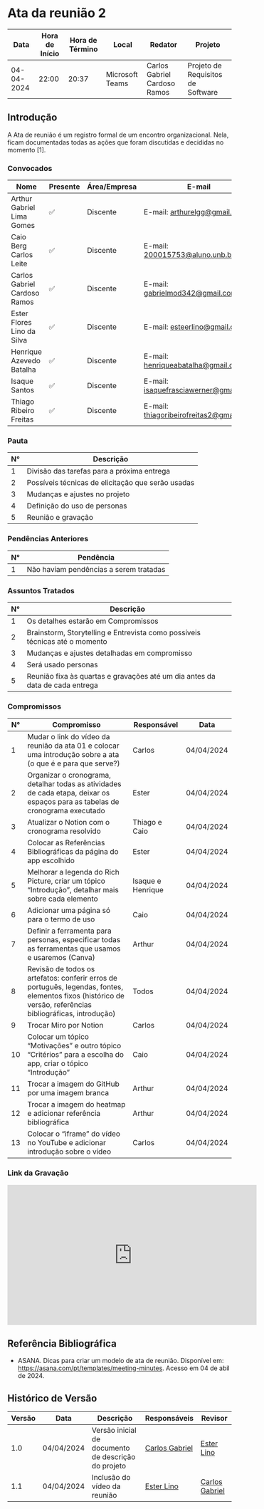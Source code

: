 # Ata da reunião 2

| Data       | Hora de Início | Hora de Término | Local           | Redator               | Projeto       |
|------------|-----------------|------------------|-----------------|-----------------------|---------------|
| 04-04-2024 | 22:00           | 20:37            | Microsoft Teams | Carlos Gabriel Cardoso Ramos | Projeto de Requisitos de Software|

## Introdução

A Ata de reunião é um registro formal de um encontro organizacional. Nela, ficam documentadas todas as ações que foram discutidas e decididas no momento [1].

### Convocados

| Nome                                  | Presente | Área/Empresa | E-mail                                |
|---------------------------------------|----------|--------------|---------------------------------------|
| Arthur Gabriel Lima Gomes                  | ✅        | Discente     | E-mail: arthurelgg@gmail.com |
| Caio Berg Carlos Leite            | ✅       | Discente     | E-mail: 200015753@aluno.unb.br        |
| Carlos Gabriel Cardoso Ramos                | ✅       | Discente     | E-mail: gabrielmod342@gmail.com    |
| Ester Flores Lino da Silva                | ✅       | Discente     | E-mail: esteerlino@gmail.com   |
| Henrique Azevedo Batalha             | ✅       | Discente     | E-mail:  henriqueabatalha@gmail.com     |
| Isaque Santos | ✅        | Discente     | E-mail: isaquefrasciawerner@gmail.com        |
| Thiago Ribeiro Freitas                   | ✅      | Discente     | E-mail: thiagoribeirofreitas2@gmail.com         |

### Pauta

| N°  | Descrição                                         |
|-----|---------------------------------------------------|
| 1   | Divisão das tarefas  para a próxima entrega   |
| 2   | Possíveis técnicas de elicitação que serão usadas   |
| 3   | Mudanças e ajustes no projeto   |
| 4   | Definição do uso de personas   |
| 5   | Reunião e gravação   |

### Pendências Anteriores

| N°  | Pendência                                          |
|-----|----------------------------------------------------|
| 1   | Não haviam pendências a serem tratadas            |

### Assuntos Tratados

| N°  | Descrição                                           |
|-----|-----------------------------------------------------|
| 1   | Os detalhes estarão em Compromissos |
| 2   | Brainstorm, Storytelling e Entrevista  como possíveis técnicas até o momento |
| 3   | Mudanças e ajustes detalhadas em compromisso    |
| 4   | Será usado personas   |
| 5   | Reunião fixa às quartas e gravações até um dia antes da data de cada entrega |

### Compromissos

| N°  | Compromisso                           | Responsável        | Data       |
|-----|---------------------------------------|--------------------|------------|
| 1   | Mudar o link do vídeo da reunião da ata 01 e colocar uma introdução sobre a ata (o que é e para que serve?) | Carlos               | 04/04/2024 |
| 2   | Organizar o cronograma, detalhar todas as atividades de cada etapa, deixar os espaços para as tabelas de cronograma executado | Ester             | 04/04/2024  |
| 3   | Atualizar o Notion com o cronograma resolvido | Thiago e Caio    | 04/04/2024   |
| 4   | Colocar as Referências Bibliográficas da página do app escolhido | Ester    | 04/04/2024  |
| 5   | Melhorar a legenda do Rich Picture, criar um tópico “Introdução”, detalhar mais sobre cada elemento | Isaque e Henrique           | 04/04/2024   |
| 6   | Adicionar uma página só para o termo de uso | Caio              | 04/04/2024  |
| 7   | Definir a ferramenta para personas, especificar todas as ferramentas que usamos e usaremos (Canva) | Arthur              | 04/04/2024  |
| 8   | Revisão de todos os artefatos: conferir erros de português, legendas, fontes, elementos fixos (histórico de versão, referências bibliográficas, introdução) | Todos              | 04/04/2024  |
| 9   | Trocar Miro por Notion | Carlos | 04/04/2024  |
| 10  | Colocar um tópico “Motivações” e outro tópico “Critérios” para a escolha do app, criar o tópico “Introdução” | Caio | 04/04/2024 |
| 11  | Trocar a imagem do GitHub por uma imagem branca | Arthur | 04/04/2024 |
| 12  | Trocar a imagem do heatmap e adicionar referência bibliográfica | Arthur | 04/04/2024 |
| 13  | Colocar o “iframe” do vídeo no YouTube e adicionar introdução sobre o vídeo | Carlos | 04/04/2024 |

### Link da Gravação

<iframe width="560" height="315" src="https://www.youtube.com/embed/yjM1M2NwJRQ?si=vVz0zUadTyIf7d8N" title="YouTube video player" frameborder="0" allow="accelerometer; autoplay; clipboard-write; encrypted-media; gyroscope; picture-in-picture; web-share" referrerpolicy="strict-origin-when-cross-origin" allowfullscreen></iframe>

## Referência Bibliográfica

- ASANA. Dicas para criar um modelo de ata de reunião. Disponível em: https://asana.com/pt/templates/meeting-minutes. Acesso em 04 de abil de 2024.

## Histórico de Versão

| Versão | Data       | Descrição                           | Responsáveis          | Revisor        |
|--------|------------|-------------------------------------|------------------------|----------------|
|1.0	|04/04/2024|	Versão inicial de documento de descrição do projeto	|[Carlos Gabriel](https://github.com/TheCarlosRamos)|[Ester Lino](https://github.com/esteerlino) |
|1.1	|04/04/2024|	Inclusão do vídeo da reunião	|[Ester Lino](https://github.com/esteerlino)|[Carlos Gabriel](https://github.com/TheCarlosRamos) |
